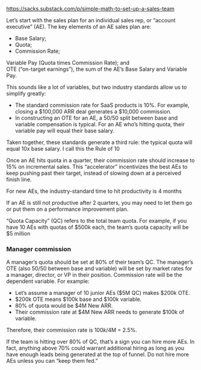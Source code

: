 https://sacks.substack.com/p/simple-math-to-set-up-a-sales-team  

Let’s start with the sales plan for an individual sales rep, or “account executive” (AE). The key elements of an AE sales plan are:

- Base Salary;
- Quota;
- Commission Rate;

Variable Pay (Quota times Commission Rate); and  
OTE (“on-target earnings”), the sum of the AE’s Base Salary and Variable Pay.   

This sounds like a lot of variables, but two industry standards allow us to simplify greatly:  
- The standard commission rate for SaaS products is 10%. For example, closing a $100,000 ARR deal generates a $10,000 commission.
- In constructing an OTE for an AE, a 50/50 split between base and variable compensation is typical. For an AE who’s hitting quota, their variable pay will equal their base salary. 

Taken together, these standards generate a third rule: the typical quota will equal 10x base salary. I call this the Rule of 10  

Once an AE hits quota in a quarter, their commission rate should increase to 15% on incremental sales. This “accelerator” incentivizes the best AEs to keep pushing past their target, instead of slowing down at a perceived finish line.  

For new AEs, the industry-standard time to hit productivity is 4 months  

If an AE is still not productive after 2 quarters, you may need to let them go or put them on a performance improvement plan.  

“Quota Capacity” (QC) refers to the total team quota. For example, if you have 10 AEs with quotas of $500k each, the team’s quota capacity will be $5 million  

### Manager commission
A manager’s quota should be set at 80% of their team’s QC. The manager’s OTE (also 50/50 between base and variable) will be set by market rates for a manager, director, or VP in their position. Commission rate will be the dependent variable. For example:

- Let’s assume a manager of 10 junior AEs ($5M QC) makes $200k OTE.
- $200k OTE means $100k base and $100k variable.
- 80% of quota would be $4M New ARR.
- Their commission rate at $4M New ARR needs to generate $100k of variable. 

Therefore, their commission rate is $100k/$4M = 2.5%.  

If the team is hitting over 80% of QC, that’s a sign you can hire more AEs. In fact, anything above 70% could warrant additional hiring as long as you have enough leads being generated at the top of funnel. Do not hire more AEs unless you can “keep them fed.”  

